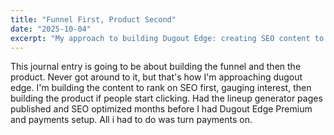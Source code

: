 ```yaml
---
title: "Funnel First, Product Second"
date: "2025-10-04"
excerpt: "My approach to building Dugout Edge: creating SEO content to gauge interest before developing the premium product."
---
```


This journal entry is going to be about building the funnel and then the product. Never got around to it, but that's how I'm approaching dugout edge. I'm building the content to rank on SEO first, gauging interest, then building the product if people start clicking. Had the lineup generator pages published and SEO optimized months before I had Dugout Edge Premium and payments setup. All i had to do was turn payments on.
